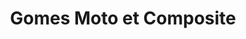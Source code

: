 ---
title: "Gomes Moto et Composite"
url: /saint-jean-darvey/gomes-moto-et-composite/
shop: moto
---